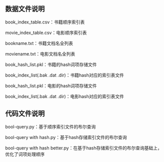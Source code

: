 ## 数据文件说明

<!--注：当前所有文件都是在jieba分词,哈工大停用词表,中文同义词表的基础上建立的-->

book_index_table.csv：书籍顺序索引表

movie_index_table.csv：电影顺序索引表

bookname.txt：书籍文档名全列表

moviename.txt：电影文档名全列表

book_hash_list.pkl：书籍的hash词项存储文件

book_index_list(.bak .dat .dir)：书籍hash对应的索引表文件

book_hash_list.pkl：电影的hash词项存储文件

book_index_list(.bak .dat .dir)：电影hash对应的索引表文件

## 代码文件说明

bool-query.py：基于顺序索引文件的布尔查询

bool-query with hash.py：基于hash存储索引文件的布尔查询

bool-query with hash better.py：在基于hash存储索引文件的布尔查询基础上，优化了词项处理顺序